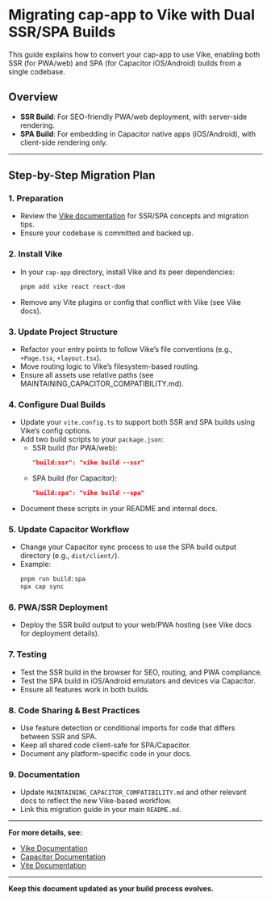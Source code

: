# Migrating cap-app to Vike with Dual SSR/SPA Builds

This guide explains how to convert your cap-app to use Vike, enabling both SSR (for PWA/web) and SPA (for Capacitor iOS/Android) builds from a single codebase.

## Overview
- **SSR Build**: For SEO-friendly PWA/web deployment, with server-side rendering.
- **SPA Build**: For embedding in Capacitor native apps (iOS/Android), with client-side rendering only.

---

## Step-by-Step Migration Plan

### 1. Preparation
- Review the [Vike documentation](https://vike.dev/) for SSR/SPA concepts and migration tips.
- Ensure your codebase is committed and backed up.

### 2. Install Vike
- In your `cap-app` directory, install Vike and its peer dependencies:
  ```sh
  pnpm add vike react react-dom
  ```
- Remove any Vite plugins or config that conflict with Vike (see Vike docs).

### 3. Update Project Structure
- Refactor your entry points to follow Vike’s file conventions (e.g., `+Page.tsx`, `+layout.tsx`).
- Move routing logic to Vike’s filesystem-based routing.
- Ensure all assets use relative paths (see MAINTAINING_CAPACITOR_COMPATIBILITY.md).

### 4. Configure Dual Builds
- Update your `vite.config.ts` to support both SSR and SPA builds using Vike’s config options.
- Add two build scripts to your `package.json`:
  - SSR build (for PWA/web):
    ```json
    "build:ssr": "vike build --ssr"
    ```
  - SPA build (for Capacitor):
    ```json
    "build:spa": "vike build --spa"
    ```
- Document these scripts in your README and internal docs.

### 5. Update Capacitor Workflow
- Change your Capacitor sync process to use the SPA build output directory (e.g., `dist/client/`).
- Example:
  ```sh
  pnpm run build:spa
  npx cap sync
  ```

### 6. PWA/SSR Deployment
- Deploy the SSR build output to your web/PWA hosting (see Vike docs for deployment details).

### 7. Testing
- Test the SSR build in the browser for SEO, routing, and PWA compliance.
- Test the SPA build in iOS/Android emulators and devices via Capacitor.
- Ensure all features work in both builds.

### 8. Code Sharing & Best Practices
- Use feature detection or conditional imports for code that differs between SSR and SPA.
- Keep all shared code client-safe for SPA/Capacitor.
- Document any platform-specific code in your docs.

### 9. Documentation
- Update `MAINTAINING_CAPACITOR_COMPATIBILITY.md` and other relevant docs to reflect the new Vike-based workflow.
- Link this migration guide in your main `README.md`.

---

**For more details, see:**
- [Vike Documentation](https://vike.dev/)
- [Capacitor Documentation](https://capacitorjs.com/docs)
- [Vite Documentation](https://vitejs.dev/)

---

**Keep this document updated as your build process evolves.**
